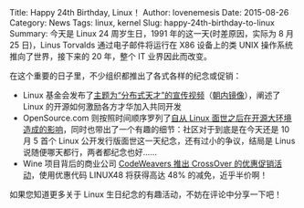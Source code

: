 ﻿Title: Happy 24th Birthday, Linux！
Author: lovenemesis
Date: 2015-08-26
Category: News
Tags: linux, kernel
Slug: happy-24th-birthday-to-linux
Summary: 今天是 Linux 24 周岁生日，1991 年的这一天(时差原因，实际为 8 月 25 日)，Linus Torvalds 通过电子邮件将运行在 X86 设备上的类 UNIX 操作系统推向了世界，接下来的 20 年，整个 IT 业界因此而改变。

在这个重要的日子里，不少组织都推出了各式各样的纪念或促销：

* Linux 基金会发布了[主题为“分布式天才”的宣传视频](http://www.linux.com/news/featured-blogs/167-amanda-mcpherson/848699-happy-birthday-linux-youve-taught-us-much/?utm_source=twitterfeed&utm_medium=twitter)（[朝内镜像](http://v.youku.com/v_show/id_XMTMxOTM3OTM3Ng==.html)），阐述了 Linux 的开源如何激励各方才华加入共同开发
* OpenSource.com 则按照时间顺序罗列了[自从 Linux 面世之后在开源大环境造成的影响](https://opensource.com/life/15/8/happy-24th-birthday-linux-kernel)，同时也带出了一个有趣的细节：社区对于到底是在今天还是 10 月 5 首个 Linux 公开发行版面世这一天纪念，还有过小的争议，结局是 Linus 说随便哪天都行，两者都纪念也好……
* Wine 项目背后的商业公司 [CodeWeavers 推出 CrossOver 的优惠促销活动](https://www.codeweavers.com/store/promotions)，使用优惠代码 LINUX48 将获得高达 48% 的减免，近乎半价啊！

如果您知道更多关于 Linux 生日纪念的有趣活动，不妨在评论中分享一下吧！